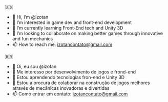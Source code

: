 🇺🇸
- 👋 Hi, I’m @izotan
- 👀 I’m interested in game dev and front-end development
- 🌱 I’m currently learning Front-End tech and Unity 3D
- 💞️ I’m looking to collaborate on making better games through innovative and fun mechanics
- 📫 How to reach me: izotancontato@gmail.com

🇧🇷
- 👋 Oi, eu sou @izotan
- 👀 Me interesso por desenvolvimento de jogos e frond-end 
- 🌱 Estou aprendendo tecnologias fron-end e Unity 3D
- 💞️ Estou a procura de colaborar na construção de jogos melhores através de mecânicas inovadoras e divertidas
- 📫 Como entrar em contato: izotancontato@gmail.com

<!---
izotan/izotan is a ✨ special ✨ repository because its `README.md` (this file) appears on your GitHub profile.
You can click the Preview link to take a look at your changes.
--->
